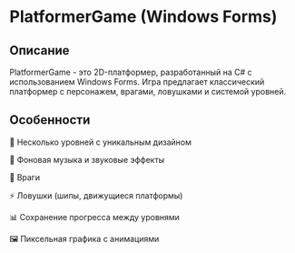 # PlatformerGame (Windows Forms)

## Описание
PlatformerGame - это 2D-платформер, разработанный на C# с использованием Windows Forms. Игра предлагает классический платформер с персонажем, врагами, ловушками и системой уровней.

## Особенности
🏰 Несколько уровней с уникальным дизайном

🎵 Фоновая музыка и звуковые эффекты

👾 Враги

⚡ Ловушки (шипы, движущиеся платформы)

📊 Сохранение прогресса между уровнями

🖼️ Пиксельная графика с анимациями

